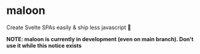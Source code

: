 # maloon
 Create Svelte SPAs easily & ship less javascript 💨

**NOTE: maloon is currently in development (even on main branch). Don't use it while this notice exists**

